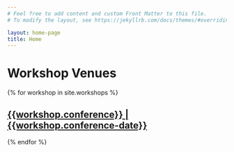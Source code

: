 ```yaml
---
# Feel free to add content and custom Front Matter to this file.
# To modify the layout, see https://jekyllrb.com/docs/themes/#overriding-theme-defaults

layout: home-page
title: Home
---
```


# Workshop Venues
{% for workshop in site.workshops %}
  <h2>
    <a href="{{ workshop.url | prepend: site.baseurl }} ">
      {{workshop.conference}} | {{workshop.conference-date}} 
    </a>
  </h2>
{% endfor %}
<br>
